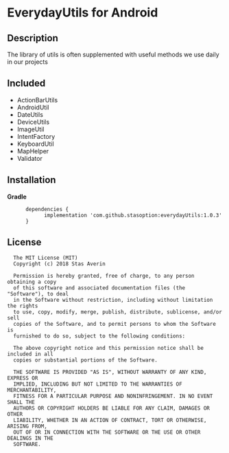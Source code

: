 # EverydayUtils for Android

## Description
The library of utils is often supplemented with useful methods we use daily in our projects

## Included
* ActionBarUtils
* AndroidUtil
* DateUtils
* DeviceUtils
* ImageUtil
* IntentFactory
* KeyboardUtil
* MapHelper
* Validator

## Installation

**Gradle**<br />

```
      dependencies {
            implementation 'com.github.stasoption:everydayUtils:1.0.3'
      }
```

## License

      The MIT License (MIT)
      Copyright (c) 2018 Stas Averin

      Permission is hereby granted, free of charge, to any person obtaining a copy
      of this software and associated documentation files (the "Software"), to deal
      in the Software without restriction, including without limitation the rights
      to use, copy, modify, merge, publish, distribute, sublicense, and/or sell
      copies of the Software, and to permit persons to whom the Software is
      furnished to do so, subject to the following conditions:

      The above copyright notice and this permission notice shall be included in all
      copies or substantial portions of the Software.

      THE SOFTWARE IS PROVIDED "AS IS", WITHOUT WARRANTY OF ANY KIND, EXPRESS OR
      IMPLIED, INCLUDING BUT NOT LIMITED TO THE WARRANTIES OF MERCHANTABILITY,
      FITNESS FOR A PARTICULAR PURPOSE AND NONINFRINGEMENT. IN NO EVENT SHALL THE
      AUTHORS OR COPYRIGHT HOLDERS BE LIABLE FOR ANY CLAIM, DAMAGES OR OTHER
      LIABILITY, WHETHER IN AN ACTION OF CONTRACT, TORT OR OTHERWISE, ARISING FROM,
      OUT OF OR IN CONNECTION WITH THE SOFTWARE OR THE USE OR OTHER DEALINGS IN THE
      SOFTWARE.
